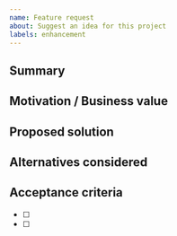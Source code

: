 ```yaml
---
name: Feature request
about: Suggest an idea for this project
labels: enhancement
---
```


## Summary

## Motivation / Business value

## Proposed solution

## Alternatives considered

## Acceptance criteria
- [ ] 
- [ ] 
